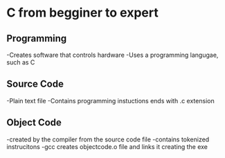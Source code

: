 # C from begginer to expert

## Programming
-Creates software that controls hardware
-Uses a programming langugae, such as C


## Source Code
-Plain text file
-Contains programming instuctions
ends with .c extension

## Object Code
-created by the compiler from the source code file
-contains tokenized instrucitons
-gcc creates objectcode.o file and links it creating the exe



